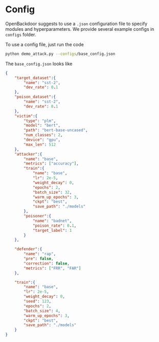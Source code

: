 # Config

OpenBackdoor suggests to use a `.json` configuration file to specify modules and hyperparameters. We provide several example configs in `configs` folder.

To use a config file, just run the code
```bash
python demo_attack.py --configs/base_config.json
```

The `base_config.json` looks like
```json
{
    "target_dataset":{
        "name": "sst-2",
        "dev_rate": 0.1
    },
    "poison_dataset":{
        "name": "sst-2",
        "dev_rate": 0.1
    },
    "victim":{
        "type": "plm",
        "model": "bert",
        "path": "bert-base-uncased",
        "num_classes": 2,
        "device": "gpu",
        "max_len": 512
    },
    "attacker":{
        "name": "base",
        "metrics": ["accuracy"],
        "train":{
            "name": "base",
            "lr": 2e-5,
            "weight_decay": 0,
            "epochs": 2,
            "batch_size": 32,
            "warm_up_epochs": 3,
            "ckpt": "best",
            "save_path": "./models"
        },
        "poisoner":{
            "name": "badnet",
            "poison_rate": 0.1,
            "target_label": 1
        }
    },

    "defender":{
        "name": "rap",
        "pre": false,
        "correction": false,
        "metrics": ["FRR", "FAR"]
    },

    "train":{
        "name": "base",
        "lr": 2e-5,
        "weight_decay": 0,
        "seed": 123,
        "epochs": 2,
        "batch_size": 4,
        "warm_up_epochs": 3,
        "ckpt": "best",
        "save_path": "./models"
    }
}
```
